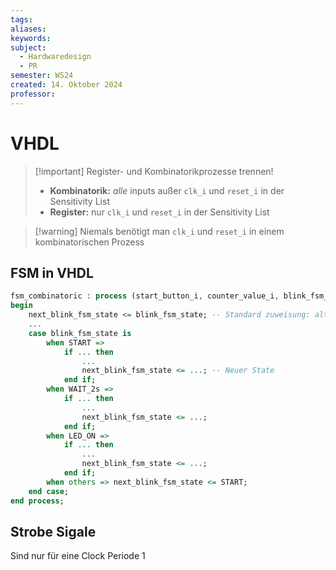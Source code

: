 ```yaml
---
tags: 
aliases: 
keywords: 
subject:
  - Hardwaredesign
  - PR
semester: WS24
created: 14. Oktober 2024
professor:
---
```

 
# VHDL



> [!important] Register- und Kombinatorikprozesse trennen!
> 
> - **Kombinatorik:**  *alle* inputs außer `clk_i` und `reset_i` in der Sensitivity List
> - **Register:** nur `clk_i` und `reset_i` in der Sensitivity List

> [!warning] Niemals benötigt man `clk_i` und `reset_i` in einem kombinatorischen Prozess

## FSM in VHDL

```vhdl
fsm_combinatoric : process (start_button_i, counter_value_i, blink_fsm_state) is
begin
    next_blink_fsm_state <= blink_fsm_state; -- Standard zuweisung: alten State übernehmen
    ...
    case blink_fsm_state is
        when START =>
            if ... then
                ...
                next_blink_fsm_state <= ...; -- Neuer State
            end if;
        when WAIT_2s =>
            if ... then
                ...
                next_blink_fsm_state <= ...;
            end if;
        when LED_ON =>
            if ... then
                ...
                next_blink_fsm_state <= ...;
            end if;
        when others => next_blink_fsm_state <= START;
    end case;
end process;
```

## Strobe Sigale

Sind nur für eine Clock Periode 1

